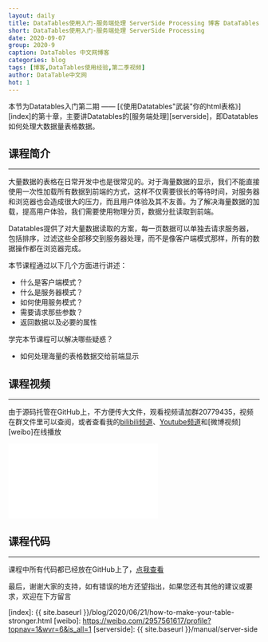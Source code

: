```yaml
---
layout: daily
title: DataTables使用入门-服务端处理 ServerSide Processing 博客 DataTables中文网
short: DataTables使用入门-服务端处理 ServerSide Processing
date: 2020-09-07
group: 2020-9
caption: DataTables 中文网博客
categories: blog
tags: [博客,DataTables使用经验,第二季视频]
author: DataTable中文网
hot: 1
---
```


本节为Datatables入门第二期 —— [《使用Datatables"武装"你的html表格》][index]的第十章，主要讲Datatables的[服务端处理][serverside]，即Datatables如何处理大数据量表格数据。

## 课程简介
---

大量数据的表格在日常开发中也是很常见的。对于海量数据的显示，我们不能直接使用一次性加载所有数据到前端的方式，这样不仅需要很长的等待时间，对服务器和浏览器也会造成很大的压力，而且用户体验及其不友善。为了解决海量数据的加载，提高用户体验，我们需要使用物理分页，数据分批读取到前端。

<!--more-->

Datatables提供了对大量数据读取的方案，每一页数据可以单独去请求服务器，包括排序，过滤这些全部移交到服务器处理，而不是像客户端模式那样，所有的数据操作都在浏览器完成。

本节课程通过以下几个方面进行讲述：

- 什么是客户端模式？
- 什么是服务器模式？
- 如何使用服务模式？
- 需要请求那些参数？
- 返回数据以及必要的属性

学完本节课程可以解决哪些疑惑？

- 如何处理海量的表格数据交给前端显示

## 课程视频
---

由于源码托管在GitHub上，不方便传大文件，观看视频请加群20779435，视频在群文件里可以查阅，或者查看我的[bilibili频道][bilibili]、[Youtube频道][youtube]和[微博视频][weibo]在线播放

<iframe flag="bilibili" src="//player.bilibili.com/player.html?aid=712053760&bvid=BV13D4y1o7tk&cid=233537029&page=1" scrolling="no" border="0" frameborder="no" framespacing="0" allowfullscreen="true"></iframe>


## 课程代码
---

课程中所有代码都已经放在GitHub上了，[点我查看][github]

最后，谢谢大家的支持，如有错误的地方还望指出，如果您还有其他的建议或要求，欢迎在下方留言


[youtube]: https://www.youtube.com/playlist?list=PLfl1Raz12t6s43Fb--qDoIsBPKHEme7FO
[bilibili]: https://space.bilibili.com/618644465/channel/detail?cid=133983
[github]: https://github.com/ssy341/datatables-serverside-java-spring-boot
[index]: {{ site.baseurl }}/blog/2020/06/21/how-to-make-your-table-stronger.html
[weibo]: https://weibo.com/2957561617/profile?topnav=1&wvr=6&is_all=1
[serverside]: {{ site.baseurl }}/manual/server-side